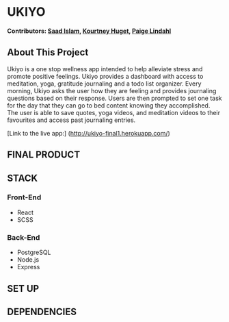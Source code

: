 # UKIYO

**Contributors: [Saad Islam](https://github.com/saadxislam), [Kourtney Huget](https://github.com/kourtneyhuget), [Paige Lindahl](https://github.com/paigelindahl)**

## About This Project

Ukiyo is a one stop wellness app intended to help alleviate stress and promote positive feelings. Ukiyo provides a dashboard with access to meditation, yoga, gratitude journaling and a todo list organizer. Every morning, Ukiyo asks the user how they are feeling and provides journaling questions based on their response. Users are then prompted to set one task for the day that they can go to bed content knowing they accomplished. The user is able to save quotes, yoga videos, and meditation videos to their favourites and access past journaling entries.

[Link to the live app:] (http://ukiyo-final1.herokuapp.com/)

## FINAL PRODUCT

## STACK

### Front-End

- React
- SCSS

### Back-End

- PostgreSQL
- Node.js
- Express

## SET UP

## DEPENDENCIES
